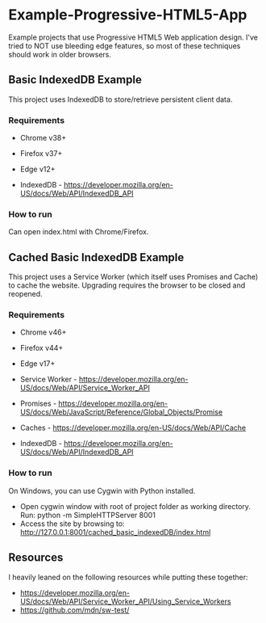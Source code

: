 # Example-Progressive-HTML5-App

Example projects that use Progressive HTML5 Web application design.  I've tried to NOT use bleeding edge features, so most of these techniques should work in older browsers.

## Basic IndexedDB Example

This project uses IndexedDB to store/retrieve persistent client data.

### Requirements

* Chrome v38+
* Firefox v37+
* Edge v12+

* IndexedDB - https://developer.mozilla.org/en-US/docs/Web/API/IndexedDB_API

### How to run

Can open index.html with Chrome/Firefox.

## Cached Basic IndexedDB Example

This project uses a Service Worker (which itself uses Promises and Cache) to cache the website.  Upgrading requires the browser to be closed and reopened.

### Requirements

* Chrome v46+
* Firefox v44+
* Edge v17+

* Service Worker - https://developer.mozilla.org/en-US/docs/Web/API/Service_Worker_API
* Promises - https://developer.mozilla.org/en-US/docs/Web/JavaScript/Reference/Global_Objects/Promise
* Caches - https://developer.mozilla.org/en-US/docs/Web/API/Cache
* IndexedDB - https://developer.mozilla.org/en-US/docs/Web/API/IndexedDB_API

### How to run

On Windows, you can use Cygwin with Python installed.  

* Open cygwin window with root of project folder as working directory.  Run:  python -m SimpleHTTPServer 8001
* Access the site by browsing to:  http://127.0.0.1:8001/cached_basic_indexedDB/index.html


## Resources

I heavily leaned on the following resources while putting these together:

* https://developer.mozilla.org/en-US/docs/Web/API/Service_Worker_API/Using_Service_Workers
* https://github.com/mdn/sw-test/
